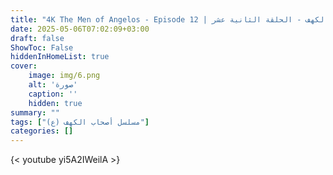 ```yaml
---
title: "4K The Men of Angelos - Episode 12 | مسلسل أصحاب الكهف - الحلقة الثانية عشر"
date: 2025-05-06T07:02:09+03:00
draft: false
ShowToc: False
hiddenInHomeList: true
cover:
    image: img/6.png
    alt: 'صورة'
    caption: ''
    hidden: true
summary: ""
tags: ["مسلسل أصحاب الكهف (ع)"]
categories: []
---
```


{< youtube yi5A2IWeilA >}  
<br>
